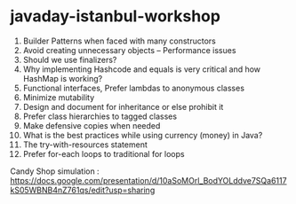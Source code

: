 # javaday-istanbul-workshop


1. Builder Patterns when faced with many constructors
2. Avoid creating unnecessary objects – Performance issues
3. Should we use finalizers?
4. Why implementing Hashcode and equals is very critical and how HashMap is working?
5. Functional interfaces, Prefer lambdas to anonymous classes
6. Minimize mutability
7. Design and document for inheritance or else prohibit it
8. Prefer class hierarchies to tagged classes
9. Make defensive copies when needed
10. What is the best practices while using currency (money) in Java?
11. The try-with-resources statement
12. Prefer for-each loops to traditional for loops

Candy Shop simulation : https://docs.google.com/presentation/d/10aSoMOrl_BodYOLddve7SQa6117kS05WBNB4nZ761qs/edit?usp=sharing

